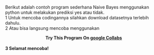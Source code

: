 <p>Berikut adalah contoh program sederhana Naive Bayes menggunakan python untuk melakukan prediksi yes atau tidak. </br>
1 Untuk mencoba codingannya silahkan download datasetnya terlebih dahulu. </br>
2 Atau bisa langsung mencoba menggunakan <b><center>Try This Program On <b><a href='https://bit.ly/Naive-Bayes-python'>google Collabs</a></center></b></br>
3 Selamat mencoba! </p>
